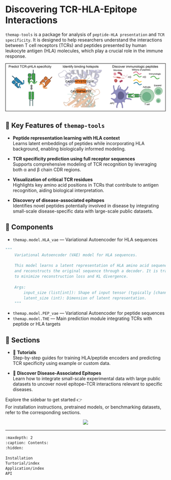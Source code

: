 # Discovering TCR-HLA-Epitope Interactions

`themap-tools` is a package for analysis of `peptide-HLA presentation` and `TCR specificity`. It is designed to help researchers understand the interactions between T cell receptors (TCRs) and peptides presented by human leukocyte antigen (HLA) molecules, which play a crucial role in the immune response.

<img src="./_static/diagram.png" alt="diagram" width="1000">

## 🚀 Key Features of `themap-tools`

- **Peptide representation learning with HLA context**  
  Learns latent embeddings of peptides while incorporating HLA background, enabling biologically informed modeling.

- **TCR specificity prediction using full receptor sequences**  
  Supports comprehensive modeling of TCR recognition by leveraging both α and β chain CDR regions.

- **Visualization of critical TCR residues**  
  Highlights key amino acid positions in TCRs that contribute to antigen recognition, aiding biological interpretation.

- **Discovery of disease-associated epitopes**  
  Identifies novel peptides potentially involved in disease by integrating small-scale disease-specific data with large-scale public datasets.

## 🔧 Components

- `themap.model.HLA_vae` — Variational Autoencoder for HLA sequences  
```python
"""
    Variational Autoencoder (VAE) model for HLA sequences.

    This model learns a latent representation of HLA amino acid sequences
    and reconstructs the original sequence through a decoder. It is trained
    to minimize reconstruction loss and KL divergence.

    Args:
        input_size (list[int]): Shape of input tensor (typically [channels, length]).
        latent_size (int): Dimension of latent representation.
    """
```
- `themap.model.PEP_vae` — Variational Autoencoder for peptide sequences  
- `themap.model.THE` — Main prediction module integrating TCRs with peptide or HLA targets

## 📁 Sections

- 🧰 **Tutorials**  
  Step-by-step guides for training HLA/peptide encoders and predicting TCR specificity using example or custom data.

- 🧪 **Discover Disease-Associated Epitopes**  
  Learn how to integrate small-scale experimental data with large public datasets to uncover novel epitope–TCR interactions relevant to specific diseases.


Explore the sidebar to get started 👉  
For installation instructions, pretrained models, or benchmarking datasets, refer to the corresponding sections.


<p align="center">
  <a href="https://mapmyvisitors.com/web/1bybt" title="Visit tracker">
    <img src="https://mapmyvisitors.com/map.png?d=Yyk7gzaOQndqLUKtJ_tf-WiyCHTadg_nHYdA0CSOFtI&cl=ffffff" />
  </a>
</p>







---

```{toctree}
:maxdepth: 2
:caption: Contents:
:hidden:

Installation
Turtorial/index
Application/index
API
